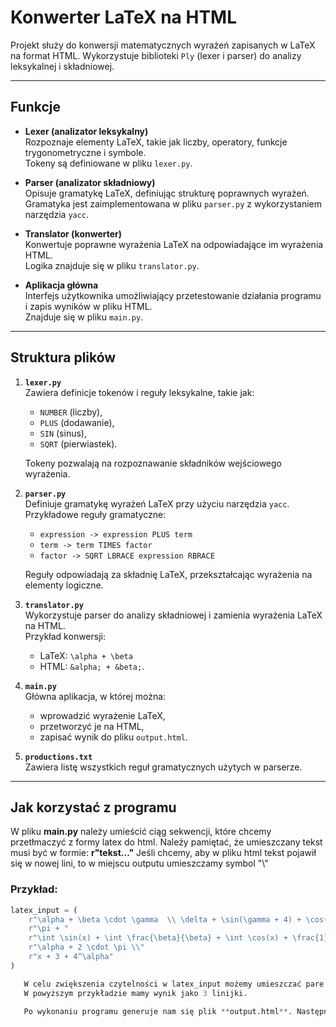 # Konwerter LaTeX na HTML

Projekt służy do konwersji matematycznych wyrażeń zapisanych w LaTeX na format HTML. Wykorzystuje biblioteki `Ply` (lexer i parser) do analizy leksykalnej i składniowej.

---

## Funkcje

- **Lexer (analizator leksykalny)**  
  Rozpoznaje elementy LaTeX, takie jak liczby, operatory, funkcje trygonometryczne i symbole.  
  Tokeny są definiowane w pliku `lexer.py`.

- **Parser (analizator składniowy)**  
  Opisuje gramatykę LaTeX, definiując strukturę poprawnych wyrażeń.  
  Gramatyka jest zaimplementowana w pliku `parser.py` z wykorzystaniem narzędzia `yacc`.

- **Translator (konwerter)**  
  Konwertuje poprawne wyrażenia LaTeX na odpowiadające im wyrażenia HTML.  
  Logika znajduje się w pliku `translator.py`.

- **Aplikacja główna**  
  Interfejs użytkownika umożliwiający przetestowanie działania programu i zapis wyników w pliku HTML.  
  Znajduje się w pliku `main.py`.

---

## Struktura plików

1. **`lexer.py`**  
   Zawiera definicje tokenów i reguły leksykalne, takie jak:
   - `NUMBER` (liczby),
   - `PLUS` (dodawanie),
   - `SIN` (sinus),
   - `SQRT` (pierwiastek).  

   Tokeny pozwalają na rozpoznawanie składników wejściowego wyrażenia.

2. **`parser.py`**  
   Definiuje gramatykę wyrażeń LaTeX przy użyciu narzędzia `yacc`.  
   Przykładowe reguły gramatyczne:
   - `expression -> expression PLUS term`  
   - `term -> term TIMES factor`  
   - `factor -> SQRT LBRACE expression RBRACE`  
   
   Reguły odpowiadają za składnię LaTeX, przekształcając wyrażenia na elementy logiczne.

3. **`translator.py`**  
   Wykorzystuje parser do analizy składniowej i zamienia wyrażenia LaTeX na HTML.  
   Przykład konwersji:  
   - LaTeX: `\alpha + \beta`  
   - HTML: `&alpha; + &beta;`.

4. **`main.py`**  
   Główna aplikacja, w której można:
   - wprowadzić wyrażenie LaTeX,  
   - przetworzyć je na HTML,  
   - zapisać wynik do pliku `output.html`.

5. **`productions.txt`**  
   Zawiera listę wszystkich reguł gramatycznych użytych w parserze.

---

## Jak korzystać z programu
   W pliku **main.py** należy umieścić ciąg sekwencji, które chcemy przetłmaczyć z formy latex do html.
   Należy pamiętać, że umieszczany tekst musi być w formie: **r"tekst..."**
   Jeśli chcemy, aby w pliku html tekst pojawił się w nowej lini, to w miejscu outputu umieszczamy symbol "\\"

### Przykład:
```python
latex_input = (
    r"\alpha + \beta \cdot \gamma  \\ \delta + \sin(\gamma + 4) + \cos(\beta) \cdot \frac{1}{2} + \tan(1) + \log(10) + \sqrt{9} + "
    r"\pi + "
    r"\int \sin(x) + \int \frac{\beta}{\beta} + \int \cos(x) + \frac{1}{2} + \frac{1}{3} + \frac{\alpha}{4} - "
    r"\alpha + 2 \cdot \pi \\"
    r"x + 3 + 4^\alpha"
)

   W celu zwiększenia czytelności w latex_input możemy umieszczać pare lini tekstu, jednak dla translatora kluczowe w uzyskaniu nowej lini jako rezulat jest symbol "\\". Bez niego nie uzyskamy nowej lini jako rezultat.
   W powyższym przykładzie mamy wynik jako 3 linijki.

   Po wykonaniu programu generuje nam się plik **output.html**. Następnie należy go przeciągnąć w okienko ulubionej przeglądarki internetowej i cieszyć się wynikiem działania programu.  
